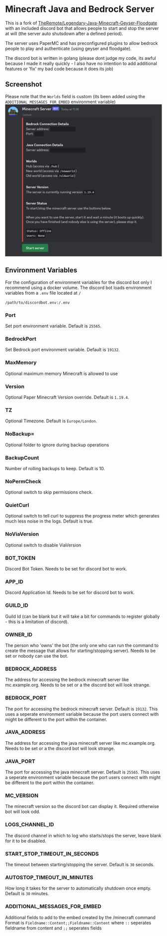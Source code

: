 # Minecraft Java and Bedrock Server

This is a fork of [TheRemote/Legendary-Java-Minecraft-Geyser-Floodgate](https://github.com/TheRemote/Legendary-Java-Minecraft-Geyser-Floodgate) with an included discord bot that allows people to start and stop the server at will (the server auto shutsdown after a defined period).

The server uses PaperMC and has preconfigured plugins to allow bedrock people to play and authenticate (using geyser and floodgate).

The discord bot is written in golang (please dont judge my code, its awful because I made it really quickly - I also have no intention to add additional features or 'fix' my bad code because it does its job)

## Screenshot
Please note that the `Worlds` field is custom (its been added using the `ADDITIONAL_MESSAGES_FOR_EMBED` environment variable)
![Demo Image](demo.png)

## Environment Variables
For the configuration of environment variables for the discord bot only I recommend using a docker volume. The discord bot loads environment variables from a `.env` file located at `/`
```
/path/to/discordbot.env:/.env
```

### Port
Set port environment variable. Default is `25565`.

### BedrockPort
Set Bedrock port environment variable. Default is `19132`.

### MaxMemory
Optional maximum memory Minecraft is allowed to use

### Version
Optional Paper Minecraft Version override. Default is `1.19.4`.

### TZ
Optional Timezone. Default is `Europe/London`.

### NoBackup=
Optional folder to ignore during backup operations

### BackupCount
Number of rolling backups to keep. Default is 10.

### NoPermCheck
Optional switch to skip permissions check.

### QuietCurl
Optional switch to tell curl to suppress the progress meter which generates much less noise in the logs. Default is true.

### NoViaVersion
Optional switch to disable ViaVersion

### BOT_TOKEN
Discord Bot Token. Needs to be set for discord bot to work.

### APP_ID
Discord Application Id. Needs to be set for discord bot to work.

### GUILD_ID
Guild Id (can be blank but it will take a bit for commands to register globally - this is a limitation of discord).

### OWNER_ID
The person who 'owns' the bot (the only one who can run the command to create the message that allows for starting/stopping server). Needs to be set or nobody can use the bot.

### BEDROCK_ADDRESS
The address for accessing the bedrock minecraft server like mc.example.org. Needs to be set or a the discord bot will look strange.

### BEDROCK_PORT
The port for accessing the bedrock minecraft server. Default is `19132`. This uses a seperate environment variable because the port users connect with might be different to the port within the container.

### JAVA_ADDRESS
The address for accessing the java minecraft server like mc.example.org. Needs to be set or a the discord bot will look strange.

### JAVA_PORT
The port for accessing the java minecraft server. Default is `25565`. This uses a seperate environment variable because the port users connect with might be different to the port within the container.

### MC_VERSION
The minecraft version so the discord bot can display it. Required otherwise bot will look odd.

### LOGS_CHANNEL_ID
The discord channel in which to log who starts/stops the server, leave blank for it to be disabled.

### START_STOP_TIMEOUT_IN_SECONDS
The timeout between starting/stopping the server. Default is `30` seconds.

### AUTOSTOP_TIMEOUT_IN_MINUTES
How long it takes for the server to automatically shutdown once empty. Default is `30` minutes.

### ADDITIONAL_MESSAGES_FOR_EMBED
Additional fields to add to the embed created by the /minecraft command
Format is `Fieldname::Content;;Fieldname::Content` where `::` seperates fieldname from content and `;;` seperates fields
